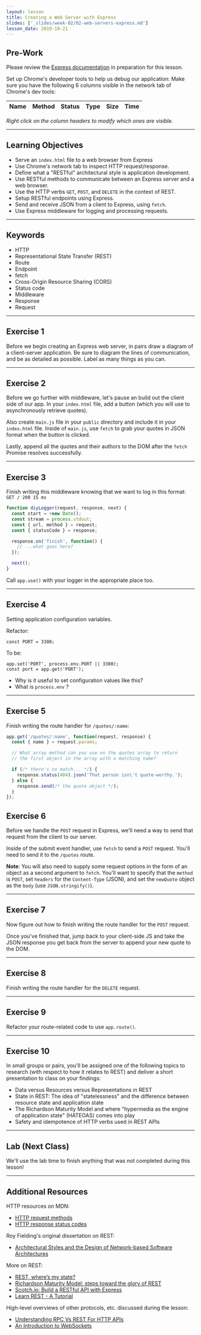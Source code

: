 ```yaml
---
layout: lesson
title: Creating a Web Server with Express
slides: ['_slides/week-02/02-web-servers-express.md']
lesson_date: 2019-10-21
---
```


## Pre-Work

Please review the [Express documentation](http://expressjs.com/) in preparation for this lesson.

Set up Chrome's developer tools to help us debug our application:
Make sure you have the following 6 columns visible in the network tab of Chrome's dev tools:

| Name | Method | Status | Type | Size | Time |
| ---- | :----- | :----- | :--- | :--- | :--- |


_Right click on the column headers to modify which ones are visible._

---

## Learning Objectives

- Serve an `index.html` file to a web browser from Express
- Use Chrome's network tab to inspect HTTP request/response.
- Define what a "RESTful" architectural style is application development.
- Use RESTful methods to communicate between an Express server and a web browser.
- Use the HTTP verbs `GET`, `POST`, and `DELETE` in the context of REST.
- Setup RESTful endpoints using Express.
- Send and receive JSON from a client to Express, using `fetch`.
- Use Express middleware for logging and processing requests.

---

## Keywords

- HTTP
- Representational State Transfer (REST)
- Route
- Endpoint
- fetch
- Cross-Origin Resource Sharing (CORS)
- Status code
- Middleware
- Response
- Request

---

## Exercise 1

Before we begin creating an Express web server, in pairs draw a diagram of a client-server application. Be sure to diagram the lines of communication, and be as detailed as possible. Label as many things as you can.

---

## Exercise 2

Before we go further with middleware, let's pause an build out the client side of our app. In your `index.html` file, add a button (which you will use to asynchronously retrieve quotes).

Also create `main.js` file in your `public` directory and include it in your `index.html` file. Inside of `main.js`, use `fetch` to grab your quotes in JSON format when the button is clicked.

Lastly, append all the quotes and their authors to the DOM after the `fetch` Promise resolves successfully.

---

## Exercise 3

Finish writing this middleware knowing that we want to log in this format: `GET / 200 15 ms`

```js
function diyLogger(request, response, next) {
  const start = +new Date();
  const stream = process.stdout;
  const { url, method } = request;
  const { statusCode } = response;

  response.on('finish', function() {
    // ...what goes here?
  });

  next();
}
```

Call `app.use()` with your logger in the appropriate place too.

---

## Exercise 4

Setting application configuration variables.

Refactor:

```
const PORT = 3300;
```

To be:

```
app.set('PORT', process.env.PORT || 3300);
const port = app.get('PORT');
```

- Why is it useful to set configuration values like this?
- What is `process.env` ?

---

## Exercise 5

Finish writing the route handler for `/quotes/:name`:

```js
app.get('/quotes/:name', function(request, response) {
  const { name } = request.params;

  // What array method can you use on the quotes array to return
  // the first object in the array with a matching name?

  if (/* there's no match... */) {
    response.status(404).json('That person isn\'t quote-worthy.');
  } else {
    response.send(/* the quote object */);
  }
});
```

## Exercise 6

Before we handle the `POST` request in Express, we'll need a way to send that request from the client to our server.

Inside of the submit event handler, use `fetch` to send a `POST` request. You'll need to send it to the `/quotes` route.

**Note**: You will also need to supply some request options in the form of an object as a second argument to `fetch`. You'll want to specify that the `method` is `POST`, set `headers` for the `Content-Type` (JSON), and set the `newQuote` object as the `body` (use `JSON.stringify()`).

---

## Exercise 7

Now figure out how to finish writing the route handler for the `POST` request.

Once you've finished that, jump back to your client-side JS and take the JSON response you get back from the server to append your new quote to the DOM.

---

## Exercise 8

Finish writing the route handler for the `DELETE` request.

---

## Exercise 9

Refactor your route-related code to use `app.route()`.

---

## Exercise 10

In small groups or pairs, you'll be assigned one of the following topics to research (with respect to how it relates to REST) and deliver a short presentation to class on your findings:

- Data versus Resources versus Representations in REST
- State in REST: The idea of "statelessness" and the difference between resource state and application state
- The Richardson Maturity Model and where "hypermedia as the engine of application state" (HATEOAS) comes into play
- Safety and idempotence of HTTP verbs used in REST APIs

---

## Lab (Next Class)

We'll use the lab time to finish anything that was not completed during this lesson!

---

## Additional Resources

HTTP resources on MDN:

- [HTTP request methods](https://developer.mozilla.org/en-US/docs/Web/HTTP/Methods)
- [HTTP response status codes](https://developer.mozilla.org/en-US/docs/Web/HTTP/Status)

Roy Fielding's original dissertation on REST:

- [Architectural Styles and the Design of Network-based Software Architectures](https://www.ics.uci.edu/~fielding/pubs/dissertation/top.htm)

More on REST:

- [REST, where’s my state?](https://ruben.verborgh.org/blog/2012/08/24/rest-wheres-my-state/)
- [Richardson Maturity Model: steps toward the glory of REST](https://martinfowler.com/articles/richardsonMaturityModel.html)
- [Scotch.io: Build a RESTful API with Express](https://scotch.io/tutorials/build-a-restful-api-using-node-and-express-4)
- [Learn REST - A Tutorial](http://www.restapitutorial.com/)

High-level overviews of other protocols, etc. discussed during the lesson:

- [Understanding RPC Vs REST For HTTP APIs](https://www.smashingmagazine.com/2016/09/understanding-rest-and-rpc-for-http-apis/)
- [An Introduction to WebSockets](http://blog.teamtreehouse.com/an-introduction-to-websockets)
